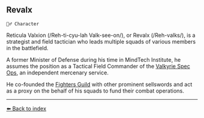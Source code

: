 ## Revalx

`🧙‍♂️ Character`

Reticula Valxion (/Reh-ti-cyu-lah Valk-see-on/), or Revalx (/Reh-valks/), is a strategist and field tactician who leads multiple squads of various members in the battlefield. 

A former Minister of Defense during his time in MindTech Institute, he assumes the position as a Tactical Field Commander of the [Valkyrie Spec Ops](https://zeithalt.github.io/r/valkyrie_specops.html), an independent mercenary service.

He co-founded the [Fighters Guild](https://zeithalt.github.io/r/fighters_guild.html) with other prominent sellswords and act as a proxy on the behalf of his squads to fund their combat operations.



----------
[⬅️ Back to index](/index.md#9ff1_s)